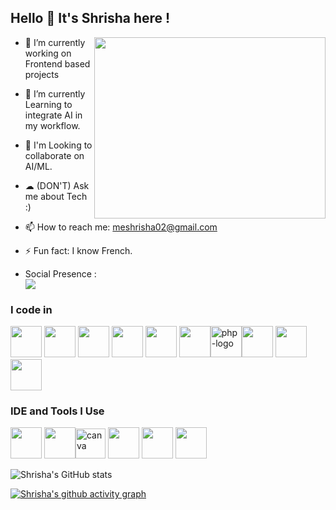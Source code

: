 ## Hello 👋 It's Shrisha here !

<img align="right" width="370" height="290" src="https://i.pinimg.com/originals/47/f0/34/47f0342cec72b800463bf003eac1257e.gif">

- 🔭 I’m currently working on Frontend based projects
                                             
- 🌱 I’m currently Learning to integrate AI in my workflow.

- 👯 I'm Looking to collaborate on AI/ML.

- ☁ (DON'T) Ask me about Tech :)

- 📫 How to reach me: meshrisha02@gmail.com

- ⚡ Fun fact: I know French.

  
- Social Presence :
<br /> [<img src="https://img.shields.io/badge/LinkedIn-0077B5?style=for-the-badge&logo=linkedin&logoColor=white" />](https://www.linkedin.com/in/shrisha-s-535a4628b/) <br/> 

### I code in
<img height="50" width="50" src="https://img.icons8.com/color/48/000000/python.png" /> <img height="50" width="50" src="https://img.icons8.com/color/48/000000/c-programming.png" /> <img height="50" width="50" src="https://img.icons8.com/color/48/000000/c-plus-plus-logo.png" /> <img height="50" width="50" src="https://img.icons8.com/color/48/000000/java-coffee-cup-logo.png" /> <img height="50" width="50" src="https://img.icons8.com/color/48/000000/html-5.png" /> <img height="50" width="50" src="https://img.icons8.com/color/48/000000/css3.png" /><img width="50" height="50" src="https://img.icons8.com/officel/80/php-logo.png" alt="php-logo"/><img height="50" width="50" src="https://img.icons8.com/color/48/000000/javascript.png"/>  <img height="50" width="50" src="https://img.icons8.com/color/48/000000/mysql-logo.png"/><img height="50" width="50" src="https://img.icons8.com/color/48/000000/nodejs.png"/> 

### IDE and Tools I Use
<img height="50" width="50" src="https://img.icons8.com/color/48/000000/visual-studio-code-2019.png"/>  <img height="50" width="50" src="https://img.icons8.com/color/50/000000/git.png"/><img width="48" height="48" src="https://img.icons8.com/fluency/48/canva.png" alt="canva"/>   <img height="50" width="50" src="https://img.icons8.com/doodle/48/000000/adobe-photoshop.png"/> <img height="50" width="50" src="https://img.icons8.com/color/48/000000/figma--v1.png"/>  <img height="50" src="https://img.shields.io/badge/Adobe%20XD-FF61F6?style=for-the-badge&logo=Adobe%20XD&logoColor=white"/>

![Shrisha's GitHub stats](https://github-readme-stats.vercel.app/api?username=Shrisha1302&theme=dark&show_icons=true&&hide=issues,contribs)


[![Shrisha's github activity graph](https://github-readme-activity-graph.vercel.app/graph?username=Shrisha1302&bg_color=000000&color=e1dbdb&line=08ba34&point=dedede&area=true&hide_border=true)](https://github.com/ashutosh00710/github-readme-activity-graph)
